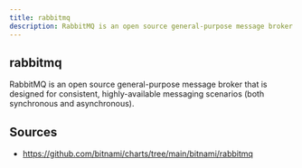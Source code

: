 ```yaml
---
title: rabbitmq
description: RabbitMQ is an open source general-purpose message broker that is designed for consistent, highly-available messaging scenarios (both synchronous and asynchronous).
---
```


## rabbitmq

RabbitMQ is an open source general-purpose message broker that is designed for consistent, highly-available messaging scenarios (both synchronous and asynchronous).

## Sources

* https://github.com/bitnami/charts/tree/main/bitnami/rabbitmq

